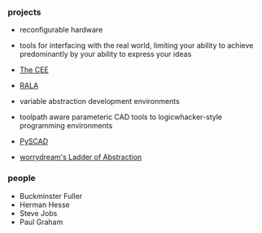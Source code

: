 ### projects

* reconfigurable hardware
 * tools for interfacing with the real world, limiting your ability to achieve predominantly by your ability to express your ideas
 * [The CEE](nonolithlabs.com/cee)
 * [RALA](rala.cba.mit.edu)

* variable abstraction development environments
 * toolpath aware parameteric CAD tools to logicwhacker-style programming environments
 * [PySCAD](https://github.com/kevinmehall/pyscad)
 * [worrydream's Ladder of Abstraction](http://worrydream.com/#!/LadderOfAbstraction)

### people

* Buckminster Fuller
* Herman Hesse
* Steve Jobs
* Paul Graham
